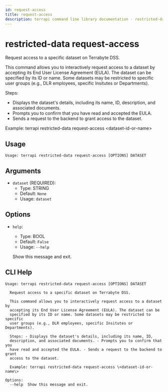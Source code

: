 ```yaml
---
id: request-access
title: request-access
description: terrapi command line library documentation - restricted-data subcommand
---
```


# restricted-data request-access

Request access to a specific dataset on Terrabyte DSS.

This command allows you to interactively request access to a dataset by accepting its End User License Agreement (EULA).
The dataset can be specified by its ID or name. Some datasets may be restricted to specific user groups (e.g., DLR employees, specific Insitutes or Departments).

Steps:
- Displays the dataset's details, including its name, ID, description, and associated documents.
- Prompts you to confirm that you have read and accepted the EULA.
- Sends a request to the backend to grant access to the dataset.

Example:
terrapi restricted-data request-access \<dataset-id-or-name\>


## Usage

```
Usage: terrapi restricted-data request-access [OPTIONS] DATASET
```

## Arguments

* `dataset` (REQUIRED):
    * Type: STRING
    * Default: `None`
    * Usage: `dataset`


## Options

* `help`:
    * Type: BOOL
    * Default: `False`
    * Usage: `--help`

    Show this message and exit.



## CLI Help

```
Usage: terrapi restricted-data request-access [OPTIONS] DATASET

  Request access to a specific dataset on Terrabyte DSS.

  This command allows you to interactively request access to a dataset by
  accepting its End User License Agreement (EULA). The dataset can be
  specified by its ID or name. Some datasets may be restricted to specific
  user groups (e.g., DLR employees, specific Insitutes or Departments).

  Steps: - Displays the dataset's details, including its name, ID,
  description, and associated documents. - Prompts you to confirm that you
  have read and accepted the EULA. - Sends a request to the backend to grant
  access to the dataset.

  Example: terrapi restricted-data request-access \<dataset-id-or-name\>

Options:
  --help  Show this message and exit.
```

